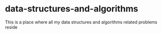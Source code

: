 # data-structures-and-algorithms
This is a place where all my data structures and algorithms related problems reside
